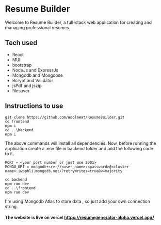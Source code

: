 # Resume Builder  
Welcome to Resume Builder, a full-stack web application for creating and managing professional resumes.  

## Tech used
- React
- MUI
- bootstrap
- NodeJs and ExpressJs
- Mongodb and Mongoose
- Bcrypt and Validator
- jsPdf and jszip
- filesaver
  
## Instructions to use
```
git clone https://github.com/Woolneat/ResumeBuilder.git
cd frontend 
npm i
cd ..\backend
npm i
```
The above commands will install all dependencies. Now, before running the application
create a .env file in backend folder and add the following code to it.

```
PORT = <your port number or just use 3001>
MONGO_URI = mongodb+srv://<user_name>:<password>@<cluster-name>.iwpphli.mongodb.net/?retryWrites=true&w=majority
```
```
cd backend
npm run dev
cd ..\frontend
npm run dev
```

I'm using Mongodb Atlas to store data , so just add your own connection string.

#### The website is live on vercel https://resumegenerator-alpha.vercel.app/  
